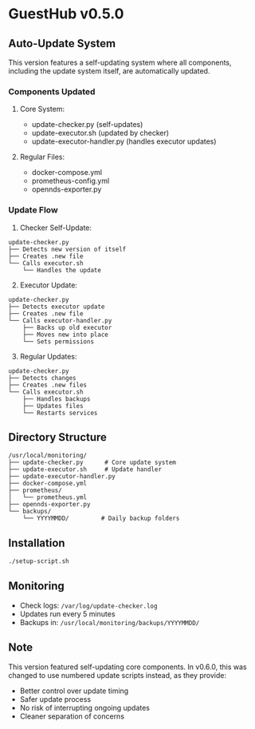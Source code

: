 # GuestHub v0.5.0

## Auto-Update System

This version features a self-updating system where all components, including the update system itself, are automatically updated.

### Components Updated
1. Core System:
   - update-checker.py (self-updates)
   - update-executor.sh (updated by checker)
   - update-executor-handler.py (handles executor updates)

2. Regular Files:
   - docker-compose.yml
   - prometheus-config.yml
   - opennds-exporter.py

### Update Flow

1. Checker Self-Update:
```
update-checker.py
├── Detects new version of itself
├── Creates .new file
└── Calls executor.sh
    └── Handles the update
```

2. Executor Update:
```
update-checker.py
├── Detects executor update
├── Creates .new file
└── Calls executor-handler.py
    ├── Backs up old executor
    ├── Moves new into place
    └── Sets permissions
```

3. Regular Updates:
```
update-checker.py
├── Detects changes
├── Creates .new files
└── Calls executor.sh
    ├── Handles backups
    ├── Updates files
    └── Restarts services
```

## Directory Structure
```
/usr/local/monitoring/
├── update-checker.py      # Core update system
├── update-executor.sh     # Update handler
├── update-executor-handler.py
├── docker-compose.yml
├── prometheus/
│   └── prometheus.yml
├── opennds-exporter.py
└── backups/
    └── YYYYMMDD/         # Daily backup folders
```

## Installation
```bash
./setup-script.sh
```

## Monitoring
- Check logs: `/var/log/update-checker.log`
- Updates run every 5 minutes
- Backups in: `/usr/local/monitoring/backups/YYYYMMDD/`

## Note
This version featured self-updating core components. In v0.6.0, this was changed to use numbered update scripts instead, as they provide:
- Better control over update timing
- Safer update process
- No risk of interrupting ongoing updates
- Cleaner separation of concerns
